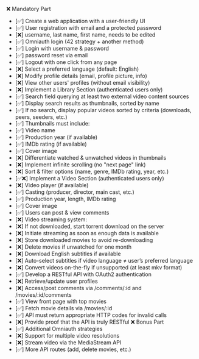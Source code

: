 ❌ Mandatory Part

- [✅] Create a web application with a user-friendly UI
- [✅] User registration with email and a protected password
- [❌] username, last name, first name, needs to be edited
- [✅] Omniauth login (42 strategy + another method)
- [✅] Login with username & password
- [✅] password reset via email
- [✅] Logout with one click from any page
- [❌] Select a preferred language (default: English)
- [❌] Modify profile details (email, profile picture, info)
- [❌] View other users' profiles (without email visibility)
- [❌] Implement a Library Section (authenticated users only)
- [✅] Search field querying at least two external video content sources
- [✅] Display search results as thumbnails, sorted by name
- [✅] If no search, display popular videos sorted by criteria (downloads, peers, seeders, etc.)
- [✅] Thumbnails must include:
- [✅] Video name
- [✅] Production year (if available)
- [✅] IMDb rating (if available)
- [✅] Cover image
- [❌] Differentiate watched & unwatched videos in thumbnails
- [❌] Implement infinite scrolling (no "next page" link)
- [❌] Sort & filter options (name, genre, IMDb rating, year, etc.)
- [✅❌] Implement a Video Section (authenticated users only)
- [❌] Video player (if available)
- [✅] Casting (producer, director, main cast, etc.)
- [✅] Production year, length, IMDb rating
- [✅] Cover image
- [✅] Users can post & view comments
- [❌] Video streaming system:
- [❌] If not downloaded, start torrent download on the server
- [❌] Initiate streaming as soon as enough data is available
- [❌] Store downloaded movies to avoid re-downloading
- [❌] Delete movies if unwatched for one month
- [❌] Download English subtitles if available
- [❌] Auto-select subtitles if video language ≠ user’s preferred language
- [❌] Convert videos on-the-fly if unsupported (at least mkv format)
- [✅] Develop a RESTful API with OAuth2 authentication
- [❌] Retrieve/update user profiles
- [❌] Access/post comments via /comments/:id and /movies/:id/comments
- [✅] View front page with top movies
- [✅] Fetch movie details via /movies/:id
- [✅] API must return appropriate HTTP codes for invalid calls
- [❌] Provide proof that the API is truly RESTful
  ❌ Bonus Part
- [✅] Additional Omniauth strategies
- [❌] Support for multiple video resolutions
- [❌] Stream video via the MediaStream API
- [✅] More API routes (add, delete movies, etc.)

